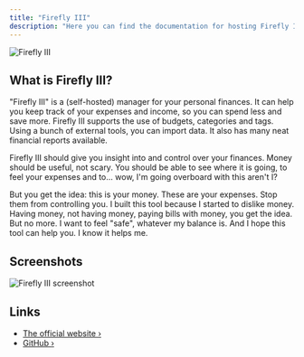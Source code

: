 ```yaml
---
title: "Firefly III"
description: "Here you can find the documentation for hosting Firefly III with Coolify."
---
```



![Firefly III](https://raw.githubusercontent.com/firefly-iii/firefly-iii/develop/.github/assets/img/logo-small.png)

## What is Firefly III?

"Firefly III" is a (self-hosted) manager for your personal finances. It can help you keep track of your expenses and income, so you can spend less and save more. Firefly III supports the use of budgets, categories and tags. Using a bunch of external tools, you can import data. It also has many neat financial reports available.

Firefly III should give you insight into and control over your finances. Money should be useful, not scary. You should be able to see where it is going, to feel your expenses and to... wow, I'm going overboard with this aren't I?

But you get the idea: this is your money. These are your expenses. Stop them from controlling you. I built this tool because I started to dislike money. Having money, not having money, paying bills with money, you get the idea. But no more. I want to feel "safe", whatever my balance is. And I hope this tool can help you. I know it helps me.

## Screenshots

![Firefly III screenshot](https://raw.githubusercontent.com/firefly-iii/firefly-iii/develop/.github/assets/img/imac-complete.png)

## Links

- [The official website ›](https://firefly-iii.org?utm_source=coolify.io)
- [GitHub ›](https://github.com/firefly-iii/firefly-iii?utm_source=coolify.io)
